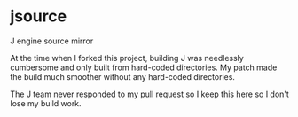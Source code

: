 # jsource
J engine source mirror

At the time when I forked this project, building J was needlessly cumbersome and only built from hard-coded directories.
My patch made the build much smoother without any hard-coded directories.

The J team never responded to my pull request so I keep this here so I don't lose my build work.
